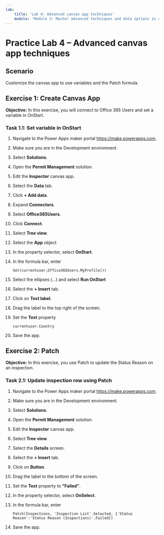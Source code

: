```yaml
---
lab:
    title: 'Lab 4: Advanced canvas app techniques'
    module: 'Module 3: Master advanced techniques and data options in canvas apps'
---
```


# Practice Lab 4 –  Advanced canvas app techniques

## Scenario

Customize the canvas app to use variables and the Patch formula.

## Exercise 1: Create Canvas App

**Objective:** In this exercise, you will connect to Office 365 Users and set a variable in OnStart.

### Task 1.1: Set variable in OnStart

1. Navigate to the Power Apps maker portal <https://make.powerapps.com>.
1. Make sure you are in the Development environment.
1. Select **Solutions**.
1. Open the **Permit Management** solution.
1. Edit the **Inspector** canvas app.
1. Select the **Data** tab.
1. Click **+ Add data**.
1. Expand **Connectors**.
1. Select **Office365Users**.
1. Click **Connect**.
1. Select **Tree view**.
1. Select the **App** object
1. In the property selector, select **OnStart**.
1. In the formula bar, enter

   ```powerappsfl
   Set(currentuser,Office365Users.MyProfile())
   ```

1. Select the ellipses (...) and select **Run OnStart**
1. Select the **+ Insert** tab.
1. Click on **Text label**.
1. Drag the label to the top right of the screen.
1. Set the **Text** property

   ```powerappsfl
   currentuser.Country
   ```

1. Save the app.

## Exercise 2: Patch

**Objective:** In this exercise, you use Patch to update the Status Reason on an inspection.

### Task 2.1: Update inspection row using Patch

1. Navigate to the Power Apps maker portal <https://make.powerapps.com>.
1. Make sure you are in the Development environment.
1. Select **Solutions**.
1. Open the **Permit Management** solution.
1. Edit the **Inspector** canvas app.
1. Select **Tree view**.
1. Select the **Details** screen.
1. Select the **+ Insert** tab.
1. Click on **Button**.
1. Drag the label to the bottom of the screen.
1. Set the **Text** property to **"Failed"**.
1. In the property selector, select **OnSelect**.
1. In the formula bar, enter

   ```powerappsfl
   Patch(Inspections, 'Inspection List'.Selected, {'Status Reason':'Status Reason (Inspections)'.Failed})
   ```

1. Save the app.
